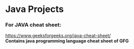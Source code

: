 # Java Projects

### For JAVA cheat sheet:
https://www.geeksforgeeks.org/java-cheat-sheet/<br>
**Contains java programming language cheat sheet of GFG**


